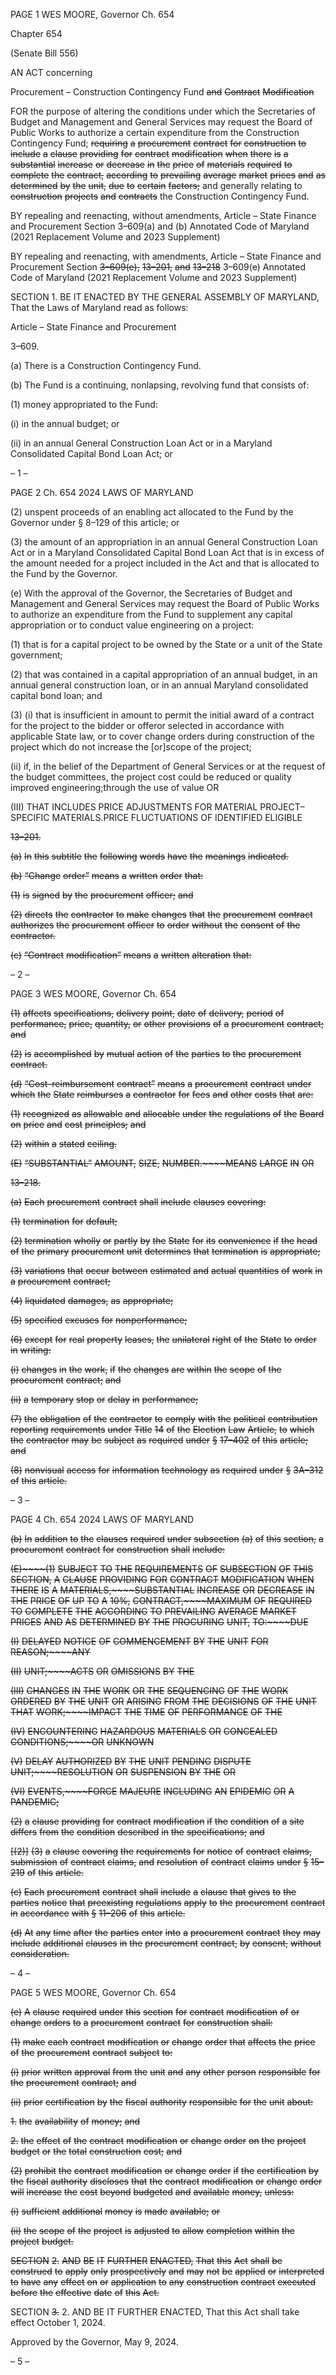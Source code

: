 PAGE 1
WES MOORE, Governor Ch. 654

Chapter 654

(Senate Bill 556)

AN ACT concerning

Procurement – Construction Contingency Fund ~~and~~ ~~Contract~~ ~~Modification~~

FOR the purpose of altering the conditions under which the Secretaries of Budget and
Management and General Services may request the Board of Public Works to
authorize a certain expenditure from the Construction Contingency Fund; ~~requiring~~
~~a~~ ~~procurement~~ ~~contract~~ ~~for~~ ~~construction~~ ~~to~~ ~~include~~ ~~a~~ ~~clause~~ ~~providing~~ ~~for~~ ~~contract~~
~~modification~~ ~~when~~ ~~there~~ ~~is~~ ~~a~~ ~~substantial~~ ~~increase~~ ~~or~~ ~~decrease~~ ~~in~~ ~~the~~ ~~price~~ ~~of~~ ~~materials~~
~~required~~ ~~to~~ ~~complete~~ ~~the~~ ~~contract,~~ ~~according~~ ~~to~~ ~~prevailing~~ ~~average~~ ~~market~~ ~~prices~~ ~~and~~
~~as~~ ~~determined~~ ~~by~~ ~~the~~ ~~unit,~~ ~~due~~ ~~to~~ ~~certain~~ ~~factors;~~ and generally relating to
~~construction~~ ~~projects~~ ~~and~~ ~~contracts~~ the Construction Contingency Fund.

BY repealing and reenacting, without amendments,
Article – State Finance and Procurement
Section 3–609(a) and (b)
Annotated Code of Maryland
(2021 Replacement Volume and 2023 Supplement)

BY repealing and reenacting, with amendments,
Article – State Finance and Procurement
Section ~~3–609(e),~~ ~~13–201,~~ ~~and~~ ~~13–218~~ 3–609(e)
Annotated Code of Maryland
(2021 Replacement Volume and 2023 Supplement)

SECTION 1. BE IT ENACTED BY THE GENERAL ASSEMBLY OF MARYLAND,
That the Laws of Maryland read as follows:

Article – State Finance and Procurement

3–609.

(a) There is a Construction Contingency Fund.

(b) The Fund is a continuing, nonlapsing, revolving fund that consists of:

(1) money appropriated to the Fund:

(i) in the annual budget; or

(ii) in an annual General Construction Loan Act or in a Maryland
Consolidated Capital Bond Loan Act; or

– 1 –

PAGE 2
Ch. 654 2024 LAWS OF MARYLAND

(2) unspent proceeds of an enabling act allocated to the Fund by the
Governor under § 8–129 of this article; or

(3) the amount of an appropriation in an annual General Construction
Loan Act or in a Maryland Consolidated Capital Bond Loan Act that is in excess of the
amount needed for a project included in the Act and that is allocated to the Fund by the
Governor.

(e) With the approval of the Governor, the Secretaries of Budget and
Management and General Services may request the Board of Public Works to authorize an
expenditure from the Fund to supplement any capital appropriation or to conduct value
engineering on a project:

(1) that is for a capital project to be owned by the State or a unit of the
State government;

(2) that was contained in a capital appropriation of an annual budget, in
an annual general construction loan, or in an annual Maryland consolidated capital bond
loan; and

(3) (i) that is insufficient in amount to permit the initial award of a
contract for the project to the bidder or offeror selected in accordance with applicable State
law, or to cover change orders during construction of the project which do not increase the
[or]scope of the project;

(ii) if, in the belief of the Department of General Services or at the
request of the budget committees, the project cost could be reduced or quality improved
engineering;through the use of value OR

(III) THAT INCLUDES PRICE ADJUSTMENTS FOR MATERIAL
PROJECT–SPECIFIC MATERIALS.PRICE FLUCTUATIONS OF IDENTIFIED ELIGIBLE

~~13–201.~~

~~(a)~~ ~~In~~ ~~this~~ ~~subtitle~~ ~~the~~ ~~following~~ ~~words~~ ~~have~~ ~~the~~ ~~meanings~~ ~~indicated.~~

~~(b)~~ ~~“Change~~ ~~order”~~ ~~means~~ ~~a~~ ~~written~~ ~~order~~ ~~that:~~

~~(1)~~ ~~is~~ ~~signed~~ ~~by~~ ~~the~~ ~~procurement~~ ~~officer;~~ ~~and~~

~~(2)~~ ~~directs~~ ~~the~~ ~~contractor~~ ~~to~~ ~~make~~ ~~changes~~ ~~that~~ ~~the~~ ~~procurement~~ ~~contract~~
~~authorizes~~ ~~the~~ ~~procurement~~ ~~officer~~ ~~to~~ ~~order~~ ~~without~~ ~~the~~ ~~consent~~ ~~of~~ ~~the~~ ~~contractor.~~

~~(c)~~ ~~“Contract~~ ~~modification”~~ ~~means~~ ~~a~~ ~~written~~ ~~alteration~~ ~~that:~~

– 2 –

PAGE 3
WES MOORE, Governor Ch. 654

~~(1)~~ ~~affects~~ ~~specifications,~~ ~~delivery~~ ~~point,~~ ~~date~~ ~~of~~ ~~delivery,~~ ~~period~~ ~~of~~
~~performance,~~ ~~price,~~ ~~quantity,~~ ~~or~~ ~~other~~ ~~provisions~~ ~~of~~ ~~a~~ ~~procurement~~ ~~contract;~~ ~~and~~

~~(2)~~ ~~is~~ ~~accomplished~~ ~~by~~ ~~mutual~~ ~~action~~ ~~of~~ ~~the~~ ~~parties~~ ~~to~~ ~~the~~ ~~procurement~~
~~contract.~~

~~(d)~~ ~~“Cost–reimbursement~~ ~~contract”~~ ~~means~~ ~~a~~ ~~procurement~~ ~~contract~~ ~~under~~ ~~which~~
~~the~~ ~~State~~ ~~reimburses~~ ~~a~~ ~~contractor~~ ~~for~~ ~~fees~~ ~~and~~ ~~other~~ ~~costs~~ ~~that~~ ~~are:~~

~~(1)~~ ~~recognized~~ ~~as~~ ~~allowable~~ ~~and~~ ~~allocable~~ ~~under~~ ~~the~~ ~~regulations~~ ~~of~~ ~~the~~
~~Board~~ ~~on~~ ~~price~~ ~~and~~ ~~cost~~ ~~principles;~~ ~~and~~

~~(2)~~ ~~within~~ ~~a~~ ~~stated~~ ~~ceiling.~~

~~(E)~~ ~~“SUBSTANTIAL”~~ ~~AMOUNT,~~ ~~SIZE,~~ ~~NUMBER.~~~~MEANS~~ ~~LARGE~~ ~~IN~~ ~~OR~~

~~13–218.~~

~~(a)~~ ~~Each~~ ~~procurement~~ ~~contract~~ ~~shall~~ ~~include~~ ~~clauses~~ ~~covering:~~

~~(1)~~ ~~termination~~ ~~for~~ ~~default;~~

~~(2)~~ ~~termination~~ ~~wholly~~ ~~or~~ ~~partly~~ ~~by~~ ~~the~~ ~~State~~ ~~for~~ ~~its~~ ~~convenience~~ ~~if~~ ~~the~~ ~~head~~
~~of~~ ~~the~~ ~~primary~~ ~~procurement~~ ~~unit~~ ~~determines~~ ~~that~~ ~~termination~~ ~~is~~ ~~appropriate;~~

~~(3)~~ ~~variations~~ ~~that~~ ~~occur~~ ~~between~~ ~~estimated~~ ~~and~~ ~~actual~~ ~~quantities~~ ~~of~~ ~~work~~
~~in~~ ~~a~~ ~~procurement~~ ~~contract;~~

~~(4)~~ ~~liquidated~~ ~~damages,~~ ~~as~~ ~~appropriate;~~

~~(5)~~ ~~specified~~ ~~excuses~~ ~~for~~ ~~nonperformance;~~

~~(6)~~ ~~except~~ ~~for~~ ~~real~~ ~~property~~ ~~leases,~~ ~~the~~ ~~unilateral~~ ~~right~~ ~~of~~ ~~the~~ ~~State~~ ~~to~~ ~~order~~
~~in~~ ~~writing:~~

~~(i)~~ ~~changes~~ ~~in~~ ~~the~~ ~~work,~~ ~~if~~ ~~the~~ ~~changes~~ ~~are~~ ~~within~~ ~~the~~ ~~scope~~ ~~of~~ ~~the~~
~~procurement~~ ~~contract;~~ ~~and~~

~~(ii)~~ ~~a~~ ~~temporary~~ ~~stop~~ ~~or~~ ~~delay~~ ~~in~~ ~~performance;~~

~~(7)~~ ~~the~~ ~~obligation~~ ~~of~~ ~~the~~ ~~contractor~~ ~~to~~ ~~comply~~ ~~with~~ ~~the~~ ~~political~~ ~~contribution~~
~~reporting~~ ~~requirements~~ ~~under~~ ~~Title~~ ~~14~~ ~~of~~ ~~the~~ ~~Election~~ ~~Law~~ ~~Article,~~ ~~to~~ ~~which~~ ~~the~~ ~~contractor~~
~~may~~ ~~be~~ ~~subject~~ ~~as~~ ~~required~~ ~~under~~ ~~§~~ ~~17–402~~ ~~of~~ ~~this~~ ~~article;~~ ~~and~~

~~(8)~~ ~~nonvisual~~ ~~access~~ ~~for~~ ~~information~~ ~~technology~~ ~~as~~ ~~required~~ ~~under~~ ~~§~~
~~3A–312~~ ~~of~~ ~~this~~ ~~article.~~

– 3 –

PAGE 4
Ch. 654 2024 LAWS OF MARYLAND

~~(b)~~ ~~In~~ ~~addition~~ ~~to~~ ~~the~~ ~~clauses~~ ~~required~~ ~~under~~ ~~subsection~~ ~~(a)~~ ~~of~~ ~~this~~ ~~section,~~ ~~a~~
~~procurement~~ ~~contract~~ ~~for~~ ~~construction~~ ~~shall~~ ~~include:~~

~~(E)~~~~(1)~~ ~~SUBJECT~~ ~~TO~~ ~~THE~~ ~~REQUIREMENTS~~ ~~OF~~ ~~SUBSECTION~~ ~~OF~~ ~~THIS~~
~~SECTION,~~ ~~A~~ ~~CLAUSE~~ ~~PROVIDING~~ ~~FOR~~ ~~CONTRACT~~ ~~MODIFICATION~~ ~~WHEN~~ ~~THERE~~ ~~IS~~ ~~A~~
~~MATERIALS,~~~~SUBSTANTIAL~~ ~~INCREASE~~ ~~OR~~ ~~DECREASE~~ ~~IN~~ ~~THE~~ ~~PRICE~~ ~~OF~~ ~~UP~~ ~~TO~~ ~~A~~
~~10%,~~ ~~CONTRACT,~~~~MAXIMUM~~ ~~OF~~ ~~REQUIRED~~ ~~TO~~ ~~COMPLETE~~ ~~THE~~ ~~ACCORDING~~ ~~TO~~
~~PREVAILING~~ ~~AVERAGE~~ ~~MARKET~~ ~~PRICES~~ ~~AND~~ ~~AS~~ ~~DETERMINED~~ ~~BY~~ ~~THE~~ ~~PROCURING~~
~~UNIT,~~ ~~TO:~~~~DUE~~

~~(I)~~ ~~DELAYED~~ ~~NOTICE~~ ~~OF~~ ~~COMMENCEMENT~~ ~~BY~~ ~~THE~~ ~~UNIT~~ ~~FOR~~
~~REASON;~~~~ANY~~

~~(II)~~ ~~UNIT;~~~~ACTS~~ ~~OR~~ ~~OMISSIONS~~ ~~BY~~ ~~THE~~

~~(III)~~ ~~CHANGES~~ ~~IN~~ ~~THE~~ ~~WORK~~ ~~OR~~ ~~THE~~ ~~SEQUENCING~~ ~~OF~~ ~~THE~~ ~~WORK~~
~~ORDERED~~ ~~BY~~ ~~THE~~ ~~UNIT~~ ~~OR~~ ~~ARISING~~ ~~FROM~~ ~~THE~~ ~~DECISIONS~~ ~~OF~~ ~~THE~~ ~~UNIT~~ ~~THAT~~
~~WORK;~~~~IMPACT~~ ~~THE~~ ~~TIME~~ ~~OF~~ ~~PERFORMANCE~~ ~~OF~~ ~~THE~~

~~(IV)~~ ~~ENCOUNTERING~~ ~~HAZARDOUS~~ ~~MATERIALS~~ ~~OR~~ ~~CONCEALED~~
~~CONDITIONS;~~~~OR~~ ~~UNKNOWN~~

~~(V)~~ ~~DELAY~~ ~~AUTHORIZED~~ ~~BY~~ ~~THE~~ ~~UNIT~~ ~~PENDING~~ ~~DISPUTE~~
~~UNIT;~~~~RESOLUTION~~ ~~OR~~ ~~SUSPENSION~~ ~~BY~~ ~~THE~~ ~~OR~~

~~(VI)~~ ~~EVENTS,~~~~FORCE~~ ~~MAJEURE~~ ~~INCLUDING~~ ~~AN~~ ~~EPIDEMIC~~ ~~OR~~ ~~A~~
~~PANDEMIC;~~

~~(2)~~ ~~a~~ ~~clause~~ ~~providing~~ ~~for~~ ~~contract~~ ~~modification~~ ~~if~~ ~~the~~ ~~condition~~ ~~of~~ ~~a~~ ~~site~~
~~differs~~ ~~from~~ ~~the~~ ~~condition~~ ~~described~~ ~~in~~ ~~the~~ ~~specifications;~~ ~~and~~

~~[(2)]~~ ~~(3)~~ ~~a~~ ~~clause~~ ~~covering~~ ~~the~~ ~~requirements~~ ~~for~~ ~~notice~~ ~~of~~ ~~contract~~ ~~claims,~~
~~submission~~ ~~of~~ ~~contract~~ ~~claims,~~ ~~and~~ ~~resolution~~ ~~of~~ ~~contract~~ ~~claims~~ ~~under~~ ~~§~~ ~~15–219~~ ~~of~~ ~~this~~
~~article.~~

~~(c)~~ ~~Each~~ ~~procurement~~ ~~contract~~ ~~shall~~ ~~include~~ ~~a~~ ~~clause~~ ~~that~~ ~~gives~~ ~~to~~ ~~the~~ ~~parties~~
~~notice~~ ~~that~~ ~~preexisting~~ ~~regulations~~ ~~apply~~ ~~to~~ ~~the~~ ~~procurement~~ ~~contract~~ ~~in~~ ~~accordance~~ ~~with~~ ~~§~~
~~11–206~~ ~~of~~ ~~this~~ ~~article.~~

~~(d)~~ ~~At~~ ~~any~~ ~~time~~ ~~after~~ ~~the~~ ~~parties~~ ~~enter~~ ~~into~~ ~~a~~ ~~procurement~~ ~~contract~~ ~~they~~ ~~may~~
~~include~~ ~~additional~~ ~~clauses~~ ~~in~~ ~~the~~ ~~procurement~~ ~~contract,~~ ~~by~~ ~~consent,~~ ~~without~~ ~~consideration.~~

– 4 –

PAGE 5
WES MOORE, Governor Ch. 654

~~(e)~~ ~~A~~ ~~clause~~ ~~required~~ ~~under~~ ~~this~~ ~~section~~ ~~for~~ ~~contract~~ ~~modification~~ ~~of~~ ~~or~~ ~~change~~
~~orders~~ ~~to~~ ~~a~~ ~~procurement~~ ~~contract~~ ~~for~~ ~~construction~~ ~~shall:~~

~~(1)~~ ~~make~~ ~~each~~ ~~contract~~ ~~modification~~ ~~or~~ ~~change~~ ~~order~~ ~~that~~ ~~affects~~ ~~the~~ ~~price~~
~~of~~ ~~the~~ ~~procurement~~ ~~contract~~ ~~subject~~ ~~to:~~

~~(i)~~ ~~prior~~ ~~written~~ ~~approval~~ ~~from~~ ~~the~~ ~~unit~~ ~~and~~ ~~any~~ ~~other~~ ~~person~~
~~responsible~~ ~~for~~ ~~the~~ ~~procurement~~ ~~contract;~~ ~~and~~

~~(ii)~~ ~~prior~~ ~~certification~~ ~~by~~ ~~the~~ ~~fiscal~~ ~~authority~~ ~~responsible~~ ~~for~~ ~~the~~ ~~unit~~
~~about:~~

~~1.~~ ~~the~~ ~~availability~~ ~~of~~ ~~money;~~ ~~and~~

~~2.~~ ~~the~~ ~~effect~~ ~~of~~ ~~the~~ ~~contract~~ ~~modification~~ ~~or~~ ~~change~~ ~~order~~ ~~on~~
~~the~~ ~~project~~ ~~budget~~ ~~or~~ ~~the~~ ~~total~~ ~~construction~~ ~~cost;~~ ~~and~~

~~(2)~~ ~~prohibit~~ ~~the~~ ~~contract~~ ~~modification~~ ~~or~~ ~~change~~ ~~order~~ ~~if~~ ~~the~~ ~~certification~~ ~~by~~
~~the~~ ~~fiscal~~ ~~authority~~ ~~discloses~~ ~~that~~ ~~the~~ ~~contract~~ ~~modification~~ ~~or~~ ~~change~~ ~~order~~ ~~will~~ ~~increase~~
~~the~~ ~~cost~~ ~~beyond~~ ~~budgeted~~ ~~and~~ ~~available~~ ~~money,~~ ~~unless:~~

~~(i)~~ ~~sufficient~~ ~~additional~~ ~~money~~ ~~is~~ ~~made~~ ~~available;~~ ~~or~~

~~(ii)~~ ~~the~~ ~~scope~~ ~~of~~ ~~the~~ ~~project~~ ~~is~~ ~~adjusted~~ ~~to~~ ~~allow~~ ~~completion~~ ~~within~~ ~~the~~
~~project~~ ~~budget.~~

~~SECTION~~ ~~2.~~ ~~AND~~ ~~BE~~ ~~IT~~ ~~FURTHER~~ ~~ENACTED,~~ ~~That~~ ~~this~~ ~~Act~~ ~~shall~~ ~~be~~ ~~construed~~ ~~to~~
~~apply~~ ~~only~~ ~~prospectively~~ ~~and~~ ~~may~~ ~~not~~ ~~be~~ ~~applied~~ ~~or~~ ~~interpreted~~ ~~to~~ ~~have~~ ~~any~~ ~~effect~~ ~~on~~ ~~or~~
~~application~~ ~~to~~ ~~any~~ ~~construction~~ ~~contract~~ ~~executed~~ ~~before~~ ~~the~~ ~~effective~~ ~~date~~ ~~of~~ ~~this~~ ~~Act.~~

SECTION ~~3.~~ 2. AND BE IT FURTHER ENACTED, That this Act shall take effect
October 1, 2024.

Approved by the Governor, May 9, 2024.

– 5 –